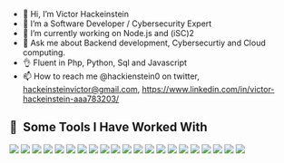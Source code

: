 - 👋 Hi, I’m Victor Hackeinstein
- 👀 I’m a Software Developer / Cybersecurity Expert 
- 🌱 I’m currently working on Node.js and (iSC)2
- 💞️ Ask me about Backend development, Cybersecurtiy and Cloud computing.
- 👌 Fluent in Php, Python, Sql and Javascript
- 📫 How to reach me @hackienstein0 on twitter, hackeinsteinvictor@gmail.com, https://www.linkedin.com/in/victor-hackeinstein-aaa783203/


<h2> 🚀 &nbsp;Some Tools I Have Worked With</h2>
<p align="left">
 <img src="https://cdn.jsdelivr.net/gh/devicons/devicon/icons/html5/html5-original-wordmark.svg" />
<img src="https://cdn.jsdelivr.net/gh/devicons/devicon/icons/css3/css3-original-wordmark.svg" />
<img src="https://cdn.jsdelivr.net/gh/devicons/devicon/icons/bootstrap/bootstrap-original.svg" />
 <img src="https://cdn.jsdelivr.net/gh/devicons/devicon/icons/php/php-original.svg" />
<img src="https://cdn.jsdelivr.net/gh/devicons/devicon/icons/python/python-original-wordmark.svg" />
<img src="https://cdn.jsdelivr.net/gh/devicons/devicon/icons/vscode/vscode-original.svg" />
<img src="https://cdn.jsdelivr.net/gh/devicons/devicon/icons/javascript/javascript-original.svg" />
<img src="https://cdn.jsdelivr.net/gh/devicons/devicon/icons/jquery/jquery-original.svg" />
 <img src="https://cdn.jsdelivr.net/gh/devicons/devicon/icons/nodejs/nodejs-original-wordmark.svg" />
<img src="https://cdn.jsdelivr.net/gh/devicons/devicon/icons/mysql/mysql-original-wordmark.svg" />
<img src="https://cdn.jsdelivr.net/gh/devicons/devicon/icons/apache/apache-original-wordmark.svg" />
 <img src="https://cdn.jsdelivr.net/gh/devicons/devicon/icons/filezilla/filezilla-plain.svg" />
<img src="https://cdn.jsdelivr.net/gh/devicons/devicon/icons/amazonwebservices/amazonwebservices-original-wordmark.svg" />
<img src="https://cdn.jsdelivr.net/gh/devicons/devicon/icons/azure/azure-original-wordmark.svg" />
 <img src="https://cdn.jsdelivr.net/gh/devicons/devicon/icons/linux/linux-original.svg" />
 <img src="https://cdn.jsdelivr.net/gh/devicons/devicon/icons/dart/dart-original-wordmark.svg" />
<img src="https://cdn.jsdelivr.net/gh/devicons/devicon/icons/figma/figma-original.svg" />
<img src="https://cdn.jsdelivr.net/gh/devicons/devicon/icons/firebase/firebase-plain-wordmark.svg" />
<img src="https://cdn.jsdelivr.net/gh/devicons/devicon/icons/git/git-original-wordmark.svg" />
 <img src="https://cdn.jsdelivr.net/gh/devicons/devicon/icons/github/github-original-wordmark.svg" />
 <img src="https://cdn.jsdelivr.net/gh/devicons/devicon/icons/wordpress/wordpress-original.svg" />
  </p>


<!---
Hackeinstein/Hackeinstein is a ✨ special ✨ repository because its `README.md` (this file) appears on your GitHub profile.
You can click the Preview link to take a look at your changes.
--->
